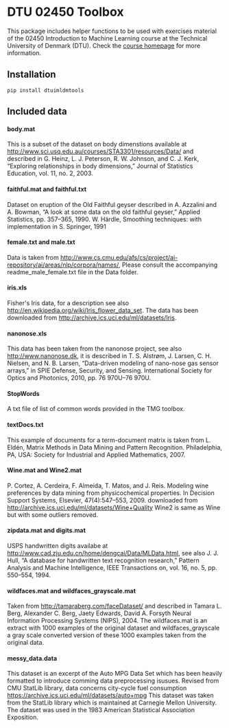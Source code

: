 # DTU 02450 Toolbox

This package includes helper functions to be used with exercises material of the 02450 Introduction to Machine Learning course at the Technical University of Denmark (DTU). Check the [course homepage](https://www2.imm.dtu.dk/courses/02450/) for more information.

## Installation

```
pip install dtuimldmtools
```

## Included data

#### body.mat
This is a subset of the dataset on body dimenstions available at http://www.sci.usq.edu.au/courses/STA3301/resources/Data/ 
and described in 
G. Heinz, L. J. Peterson, R. W. Johnson, and C. J. Kerk, “Exploring relationships in body dimensions,” Journal of Statistics Education, vol. 11, no. 2, 2003.

#### faithful.mat and faithful.txt
Dataset on eruption of the Old Faithful geyser described in
A. Azzalini and A. Bowman, “A look at some data on the old faithful geyser,” Applied Statistics, pp. 357–365, 1990.
W. Härdle, Smoothing techniques: with implementation in S. Springer, 1991

#### female.txt and male.txt
Data is taken from http://www.cs.cmu.edu/afs/cs/project/ai-repository/ai/areas/nlp/corpora/names/,
Please consult the accompanying readme_male_female.txt file in the Data folder.

#### iris.xls
Fisher's Iris data, for a description see also http://en.wikipedia.org/wiki/Iris_flower_data_set. The data has been downloaded from http://archive.ics.uci.edu/ml/datasets/Iris.

#### nanonose.xls
This data has been taken from the nanonose project, see also http://www.nanonose.dk, it is described in 
T. S. Alstrøm, J. Larsen, C. H. Nielsen, and N. B. Larsen, “Data-driven modeling of nano-nose gas sensor arrays,” in SPIE Defense, Security, and Sensing. International Society for Optics and Photonics, 2010, pp. 76 970U–76 970U.

#### StopWords
A txt file of list of common words provided in the TMG toolbox.

#### textDocs.txt
This example of documents for a term-document matrix is taken from 
L. Eldén, Matrix Methods in Data Mining and Pattern Recognition. Philadelphia, PA, USA: Society for Industrial and Applied Mathematics, 2007.

#### Wine.mat and Wine2.mat
P. Cortez, A. Cerdeira, F. Almeida, T. Matos, and J. Reis. Modeling wine preferences by data mining from physicochemical properties. In Decision Support Systems, Elsevier, 47(4):547–553, 2009.
downloaded from http://archive.ics.uci.edu/ml/datasets/Wine+Quality
Wine2 is same as Wine but with some outliers removed.

#### zipdata.mat and digits.mat
USPS handwritten digits availabe at http://www.cad.zju.edu.cn/home/dengcai/Data/MLData.html, see also
J. J. Hull, “A database for handwritten text recognition research,” Pattern Analysis and Machine Intelligence, IEEE Transactions on, vol. 16, no. 5, pp. 550–554,
1994.

#### wildfaces.mat and wildfaces_grayscale.mat
Taken from http://tamaraberg.com/faceDataset/ and described in Tamara L. Berg, Alexander C. Berg, Jaety Edwards, David A. Forsyth 
Neural Information Processing Systems (NIPS), 2004. 
The wildfaces.mat is an extract with 1000 examples of the original dataset and wildfaces_grayscale a gray scale converted version of these 1000 examples taken from the original data.

#### messy_data.data
This dataset is an excerpt of the Auto MPG Data Set which has been heavily formatted to introduce comming data preprocessing isusues.
Revised from CMU StatLib library, data concerns city-cycle fuel consumption https://archive.ics.uci.edu/ml/datasets/auto+mpg 
This dataset was taken from the StatLib library which is maintained at Carnegie Mellon University. The dataset was used in the 1983 American Statistical Association Exposition.
